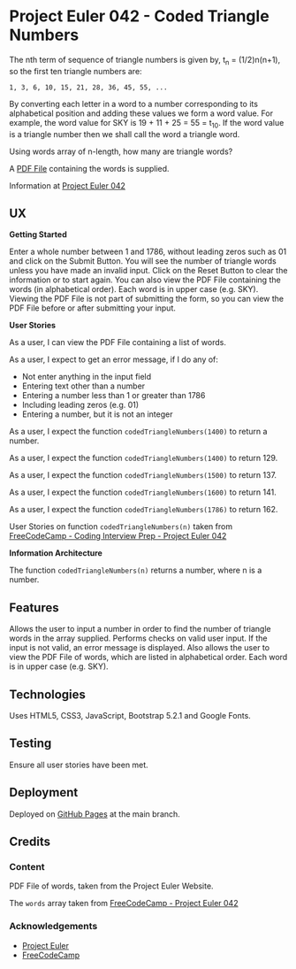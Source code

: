 # Project Euler 042 - Coded Triangle Numbers

The nth term of sequence of triangle numbers is given by, t<sub>n</sub> = (1/2)n(n+1), so the first ten triangle numbers are:

    1, 3, 6, 10, 15, 21, 28, 36, 45, 55, ...

By converting each letter in a word to a number corresponding to its alphabetical position and adding these values we form a word value.  For example, the word value for SKY is 19 + 11 + 25 = 55 = t<sub>10</sub>.  If the word value is a triangle number then we shall call the word a triangle word.

Using words array of n-length, how many are triangle words?

A [PDF File](pdf/words.pdf) containing the words is supplied.

Information at [Project Euler 042](https://projecteuler.net/problem=42)

## UX

**Getting Started**

Enter a whole number between 1 and 1786, without leading zeros such as 01 and click on the Submit Button.  You will see the number of triangle words unless you have made an invalid input.  Click on the Reset Button to clear the information or to start again.  You can also view the PDF File containing the words (in alphabetical order).  Each word is in upper case (e.g. SKY).  Viewing the PDF File is not part of submitting the form, so you can view the PDF File before or after submitting your input.

**User Stories**

As a user, I can view the PDF File containing a list of words.

As a user, I expect to get an error message, if I do any of:

- Not enter anything in the input field
- Entering text other than a number
- Entering a number less than 1 or greater than 1786
- Including leading zeros (e.g. 01)
- Entering a number, but it is not an integer

As a user, I expect the function `codedTriangleNumbers(1400)` to return a number.

As a user, I expect the function `codedTriangleNumbers(1400)` to return 129.

As a user, I expect the function `codedTriangleNumbers(1500)` to return 137.

As a user, I expect the function `codedTriangleNumbers(1600)` to return 141.

As a user, I expect the function `codedTriangleNumbers(1786)` to return 162.

User Stories on function `codedTriangleNumbers(n)` taken from [FreeCodeCamp - Coding Interview Prep - Project Euler 042](https://www.freecodecamp.org/learn/coding-interview-prep/project-euler/problem-42-coded-triangle-numbers)

**Information Architecture**

The function `codedTriangleNumbers(n)` returns a number, where n is a number.

## Features

Allows the user to input a number in order to find the number of triangle words in the array supplied.  Performs checks on valid user input.  If the input is not valid, an error message is displayed.  Also allows the user to view the PDF File of words, which are listed in alphabetical order.  Each word is in upper case (e.g. SKY).

## Technologies

Uses HTML5, CSS3, JavaScript, Bootstrap 5.2.1 and Google Fonts.

## Testing

Ensure all user stories have been met.

## Deployment

Deployed on [GitHub Pages](https://derektypist.github.io/project-euler-042) at the main branch.

## Credits

### Content

PDF File of words, taken from the Project Euler Website.

The `words` array taken from [FreeCodeCamp - Project Euler 042](https://github.com/freeCodeCamp/freeCodeCamp/blob/main/curriculum/challenges/english/10-coding-interview-prep/project-euler/problem-42-coded-triangle-numbers.md)

### Acknowledgements

- [Project Euler](https://projecteuler.net)
- [FreeCodeCamp](https://www.greecodecamp.org)